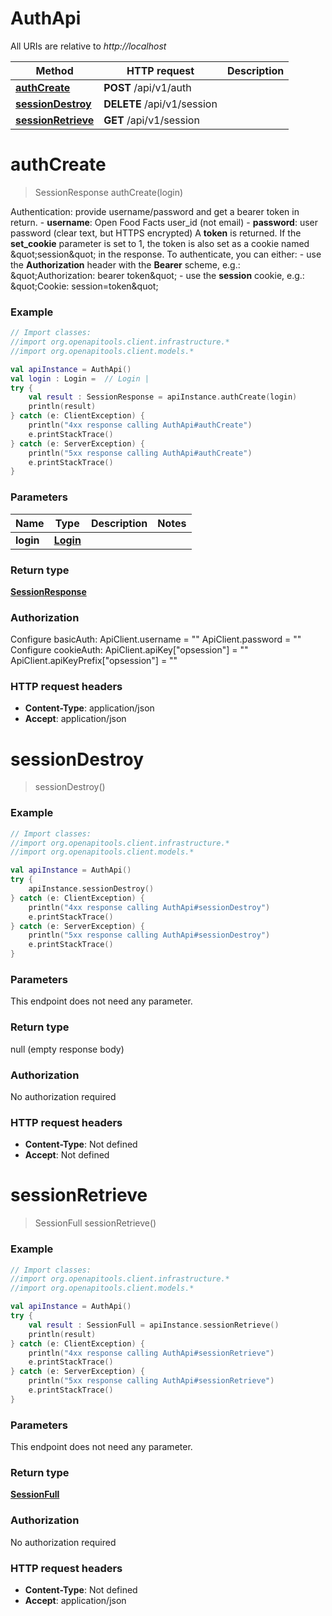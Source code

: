 # AuthApi

All URIs are relative to *http://localhost*

| Method | HTTP request | Description |
| ------------- | ------------- | ------------- |
| [**authCreate**](AuthApi.md#authCreate) | **POST** /api/v1/auth |  |
| [**sessionDestroy**](AuthApi.md#sessionDestroy) | **DELETE** /api/v1/session |  |
| [**sessionRetrieve**](AuthApi.md#sessionRetrieve) | **GET** /api/v1/session |  |


<a id="authCreate"></a>
# **authCreate**
> SessionResponse authCreate(login)



Authentication: provide username/password and get a bearer token in return.  - **username**: Open Food Facts user_id (not email) - **password**: user password (clear text, but HTTPS encrypted)  A **token** is returned. If the **set_cookie** parameter is set to 1, the token is also set as a cookie named \&quot;session\&quot; in the response.  To authenticate, you can either: - use the **Authorization** header with the **Bearer** scheme, e.g.: \&quot;Authorization: bearer token\&quot; - use the **session** cookie, e.g.: \&quot;Cookie: session&#x3D;token\&quot;

### Example
```kotlin
// Import classes:
//import org.openapitools.client.infrastructure.*
//import org.openapitools.client.models.*

val apiInstance = AuthApi()
val login : Login =  // Login | 
try {
    val result : SessionResponse = apiInstance.authCreate(login)
    println(result)
} catch (e: ClientException) {
    println("4xx response calling AuthApi#authCreate")
    e.printStackTrace()
} catch (e: ServerException) {
    println("5xx response calling AuthApi#authCreate")
    e.printStackTrace()
}
```

### Parameters
| Name | Type | Description  | Notes |
| ------------- | ------------- | ------------- | ------------- |
| **login** | [**Login**](Login.md)|  | |

### Return type

[**SessionResponse**](SessionResponse.md)

### Authorization


Configure basicAuth:
    ApiClient.username = ""
    ApiClient.password = ""
Configure cookieAuth:
    ApiClient.apiKey["opsession"] = ""
    ApiClient.apiKeyPrefix["opsession"] = ""

### HTTP request headers

 - **Content-Type**: application/json
 - **Accept**: application/json

<a id="sessionDestroy"></a>
# **sessionDestroy**
> sessionDestroy()



### Example
```kotlin
// Import classes:
//import org.openapitools.client.infrastructure.*
//import org.openapitools.client.models.*

val apiInstance = AuthApi()
try {
    apiInstance.sessionDestroy()
} catch (e: ClientException) {
    println("4xx response calling AuthApi#sessionDestroy")
    e.printStackTrace()
} catch (e: ServerException) {
    println("5xx response calling AuthApi#sessionDestroy")
    e.printStackTrace()
}
```

### Parameters
This endpoint does not need any parameter.

### Return type

null (empty response body)

### Authorization

No authorization required

### HTTP request headers

 - **Content-Type**: Not defined
 - **Accept**: Not defined

<a id="sessionRetrieve"></a>
# **sessionRetrieve**
> SessionFull sessionRetrieve()



### Example
```kotlin
// Import classes:
//import org.openapitools.client.infrastructure.*
//import org.openapitools.client.models.*

val apiInstance = AuthApi()
try {
    val result : SessionFull = apiInstance.sessionRetrieve()
    println(result)
} catch (e: ClientException) {
    println("4xx response calling AuthApi#sessionRetrieve")
    e.printStackTrace()
} catch (e: ServerException) {
    println("5xx response calling AuthApi#sessionRetrieve")
    e.printStackTrace()
}
```

### Parameters
This endpoint does not need any parameter.

### Return type

[**SessionFull**](SessionFull.md)

### Authorization

No authorization required

### HTTP request headers

 - **Content-Type**: Not defined
 - **Accept**: application/json

